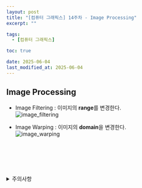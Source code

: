 ```yaml
---
layout: post
title: "[컴퓨터 그래픽스] 14주차 - Image Processing"
excerpt: ""

tags:
  - [컴퓨터 그래픽스]

toc: true

date: 2025-06-04
last_modified_at: 2025-06-04
---
```

## Image Processing
- Image Filtering : 이미지의 **range**를 변경한다.  
![image_filtering](TODO)  

- Image Warping : 이미지의 **domain**을 변경한다.  
![image_warping](TODO)  

<br>

<br>
<br>
<br>
<br>
<details>
<summary>주의사항</summary>
<div markdown="1">

이 포스팅은 강원대학교 김종민 교수님의 컴퓨터 그래픽스 수업을 들으며 내용을 정리 한 것입니다.  
수업 내용에 대한 저작권은 교수님께 있으니,  
다른 곳으로의 무분별한 내용 복사를 자제해 주세요.

</div>
</details> 
